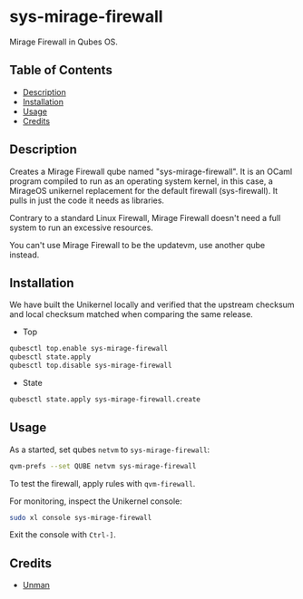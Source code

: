 # sys-mirage-firewall

Mirage Firewall in Qubes OS.

## Table of Contents

* [Description](#description)
* [Installation](#installation)
* [Usage](#usage)
* [Credits](#credits)

## Description

Creates a Mirage Firewall qube named "sys-mirage-firewall". It is an OCaml
program compiled to run as an operating system kernel, in this case, a
MirageOS unikernel replacement for the default firewall (sys-firewall). It
pulls in just the code it needs as libraries.

Contrary to a standard Linux Firewall, Mirage Firewall doesn't need a full
system to run an excessive resources.

You can't use Mirage Firewall to be the updatevm, use another qube instead.

## Installation

We have built the Unikernel locally and verified that the upstream checksum
and local checksum matched when comparing the same release.

- Top
```sh
qubesctl top.enable sys-mirage-firewall
qubesctl state.apply
qubesctl top.disable sys-mirage-firewall
```

- State
<!-- pkg:begin:post-install -->
```sh
qubesctl state.apply sys-mirage-firewall.create
```
<!-- pkg:end:post-install -->

## Usage

As a started, set qubes `netvm` to `sys-mirage-firewall`:
```sh
qvm-prefs --set QUBE netvm sys-mirage-firewall
```

To test the firewall, apply rules with `qvm-firewall`.

For monitoring, inspect the Unikernel console:
```sh
sudo xl console sys-mirage-firewall
```
Exit the console with `Ctrl-]`.

## Credits

- [Unman](https://github.com/unman/shaker/tree/main/mirage)
